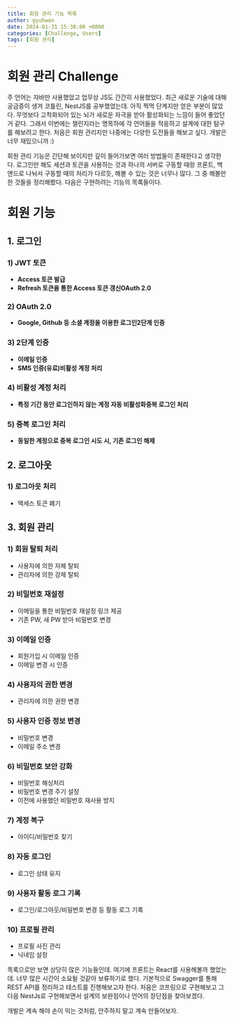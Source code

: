 ```yaml
---
title: 회원 관리 기능 목록
author: gyuhwan
date: 2024-01-31 15:30:00 +0800
categories: [Challenge, Users]
tags: [회원 관리]
---
```

# 회원 관리 Challenge

주 언어는 자바만 사용했었고 업무상 JS도 간간히 사용했었다. 최근 새로운 기술에 대해 궁금증이 생겨 코틀린, NestJS를 공부했었는데. 아직 찍먹 단계지만 얻은 부분이 많았다. 무엇보다 고착화되어 있는 뇌가 새로운 자극을 받아 활성화되는 느낌이 들어 좋았던 거 같다. 
그래서 이번에는 챌린지라는 명목하에 각 언어들을 적응하고 설계에 대한 탐구를 해보려고 한다. 처음은 회원 관리지만 나중에는 다양한 도전들을 해보고 싶다. 개발은 너무 재밌으니까 :)

회원 관리 기능은 간단해 보이지만 깊이 들어가보면 여러 방법들이 존재한다고 생각한다. 로그인만 해도 세션과 토큰을 사용하는 것과 하나의 서버로 구동할 때랑 프론트, 백앤드로 나눠서 구동할 때의 처리가 다르듯, 해볼 수 있는 것은 너무나 많다. 그 중 해볼만한 것들을 정리해봤다. 
다음은 구현하려는 기능의 목록들이다. 

# **회원 기능**

## **1. 로그인**

### 1) JWT 토큰

- **Access 토큰 발급**
- **Refresh 토큰을 통한 Access 토큰 갱신OAuth 2.0**

### 2) OAuth 2.0

- **Google, Github 등 소셜 계정을 이용한 로그인2단계 인증**

### 3) 2단계 인증

- **이메일 인증**
- **SMS 인증(유료)비활성 계정 처리**

### 4) 비활성 계정 처리

- **특정 기간 동안 로그인하지 않는 계정 자동 비활성화중복 로그인 처리**

### 5) 중복 로그인 처리

- **동일한 계정으로 중복 로그인 시도 시, 기존 로그인 해제**

## 2. 로그아웃

### 1) 로그아웃 처리

  * 액세스 토큰 폐기

## 3. 회원 관리

### 1) 회원 탈퇴 처리

- 사용자에 의한 자체 탈퇴
- 관리자에 의한 강제 탈퇴

### 2) 비밀번호 재설정

- 이메일을 통한 비밀번호 재설정 링크 제공
- 기존 PW, 새 PW 받아 비밀번호 변경

### 3) 이메일 인증

- 회원가입 시 이메일 인증
- 이메일 변경 시 인증

### 4) 사용자의 권한 변경

- 관리자에 의한 권한 변경

### 5) 사용자 인증 정보 변경

- 비밀번호 변경
- 이메일 주소 변경

### 6) 비밀번호 보안 강화

- 비밀번호 해싱처리
- 비밀번호 변경 주기 설정
- 이전에 사용했던 비밀번호 재사용 방지

### 7) 계정 복구

- 아이디/비밀번호 찾기

### 8) 자동 로그인

- 로그인 상태 유지

### 9) 사용자 활동 로그 기록

- 로그인/로그아웃/비밀번호 변경 등 활동 로그 기록

### 10) 프로필 관리

- 프로필 사진 관리
- 닉네임 설정

목록으로만 보면 상당히 많은 기능들인데. 여기에 프론트는 React를 사용해볼까 했었는데. 너무 많은 시간이 소요될 것같아 보류하기로 했다. 기본적으로 Swagger를 통해 REST API를 정리하고 테스트를 진행해보고자 한다.
처음은 코프링으로 구현해보고 그 다음 NestJs로 구현해보면서 설계의 보완점이나 언어의 장단점을 찾아보겠다.

개발은 계속 해야 손이 익는 것처럼, 안주하지 말고 계속 만들어보자.